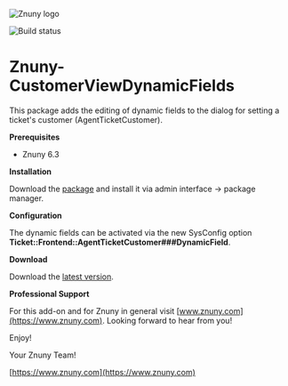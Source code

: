 ![Znuny logo](https://www.znuny.com/assets/images/logo_small.png)


![Build status](https://badge.proxy.znuny.com/Znuny4OTRS-CustomerViewDynamicFields/rel-6_3)

Znuny-CustomerViewDynamicFields
===============================
This package adds the editing of dynamic fields to the dialog for setting a ticket's customer (AgentTicketCustomer).

**Prerequisites**

- Znuny 6.3

**Installation**

Download the [package](https://addons.znuny.com/api/addon_repos/public/2246/latest) and install it via admin interface -> package manager.

**Configuration**

The dynamic fields can be activated via the new SysConfig option __Ticket::Frontend::AgentTicketCustomer###DynamicField__.

**Download**

Download the [latest version](https://addons.znuny.com/api/addon_repos/public/2246/latest).

**Professional Support**

For this add-on and for Znuny in general visit [www.znuny.com](https://www.znuny.com). Looking forward to hear from you!

Enjoy!

Your Znuny Team!

[https://www.znuny.com](https://www.znuny.com)
